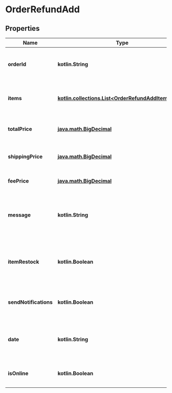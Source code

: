 
# OrderRefundAdd

## Properties
| Name | Type | Description | Notes |
| ------------ | ------------- | ------------- | ------------- |
| **orderId** | **kotlin.String** | Defines the order for which the refund will be created. |  [optional] |
| **items** | [**kotlin.collections.List&lt;OrderRefundAddItemsInner&gt;**](OrderRefundAddItemsInner.md) | Defines items in the order that will be refunded |  [optional] |
| **totalPrice** | [**java.math.BigDecimal**](java.math.BigDecimal.md) | Defines order refund amount. |  [optional] |
| **shippingPrice** | [**java.math.BigDecimal**](java.math.BigDecimal.md) | Defines refund shipping amount. |  [optional] |
| **feePrice** | [**java.math.BigDecimal**](java.math.BigDecimal.md) | Specifies refund&#39;s fee price |  [optional] |
| **message** | **kotlin.String** | Refund reason, or some else message which assigned to refund. |  [optional] |
| **itemRestock** | **kotlin.Boolean** | Boolean, whether or not to add the line items back to the store inventory. |  [optional] |
| **sendNotifications** | **kotlin.Boolean** | Send notifications to customer after refund was created |  [optional] |
| **date** | **kotlin.String** | Specifies an order creation date in format Y-m-d H:i:s |  [optional] |
| **isOnline** | **kotlin.Boolean** | Indicates whether refund type is online |  [optional] |



